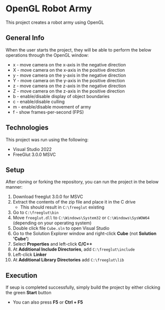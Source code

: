 # OpenGL Robot Army
This project creates a robot army using OpenGL

## General Info
When the user starts the project, they will be able to perform the below operations through the OpenGL window:
 * x - move camera on the x-axis in the negative direction
 * X - move camera on the x-axis in the positive direction
 * y - move camera on the y-axis in the negative direction
 * Y - move camera on the y-axis in the positive direction
 * z - move camera on the z-axis in the negative direction
 * Z - move camera on the z-axis in the positive direction
 * b - enable/disable display of object boundaries
 * c - enable/disable culling
 * m - enable/disable movement of army
 * f - show frames-per-second (FPS)

## Technologies
This project was run using the following:
* Visual Studio 2022
* FreeGlut 3.0.0 MSVC

## Setup
After cloning or forking the repository, you can run the project in the below manner:
1. Download freeglut 3.0.0 for MSVC
2. Extract the contents of the zip file and place it in the C drive
   - This should result in `C:\freeglut` existing
3. Go to `C:\freeglut\bin`
4. Move `freeglut.dll` to `C:\Windows\System32` or `C:\Windows\SysWOW64` (depending on your operating system)
5. Double click file `Cube.sln` to open Visual Studio
6. Go to the Solution Explorer window and right-click **Cube** (not **Solution 'Cube'**)
7. Select **Properties** and left-click **C/C++**
8. At **Additional Include Directories**, add `C:\freeglut\include`
9. Left-click **Linker**
10. At **Additional Library Directories** add `C:\freeglut\lib`

## Execution
If seup is completed successfully, simply build the project by either clicking the green **Start** button
* You can also press **F5** or **Ctrl + F5**
